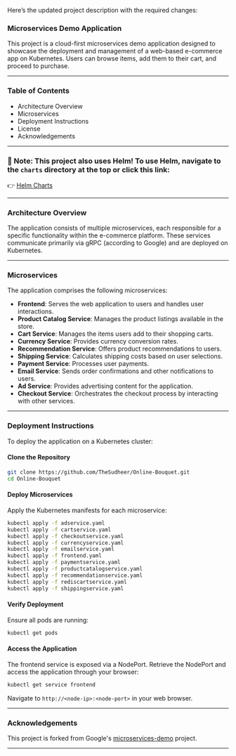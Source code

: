 Here’s the updated project description with the required changes:  

### **Microservices Demo Application**  
This project is a cloud-first microservices demo application designed to showcase the deployment and management of a web-based e-commerce app on Kubernetes. Users can browse items, add them to their cart, and proceed to purchase.  

---

### **Table of Contents**  
- Architecture Overview  
- Microservices  
- Deployment Instructions  
- License  
- Acknowledgements  

---

### **📌 Note**: This project also uses **Helm!** To use Helm, navigate to the `charts` directory at the top or click this link:  
👉 [Helm Charts](https://github.com/TheSudheer/Online-Bouquet/tree/main/charts)  

---

### **Architecture Overview**  
The application consists of multiple microservices, each responsible for a specific functionality within the e-commerce platform. These services communicate primarily via gRPC (according to Google) and are deployed on Kubernetes.  

---

### **Microservices**  
The application comprises the following microservices:  
- **Frontend**: Serves the web application to users and handles user interactions.  
- **Product Catalog Service**: Manages the product listings available in the store.  
- **Cart Service**: Manages the items users add to their shopping carts.  
- **Currency Service**: Provides currency conversion rates.  
- **Recommendation Service**: Offers product recommendations to users.  
- **Shipping Service**: Calculates shipping costs based on user selections.  
- **Payment Service**: Processes user payments.  
- **Email Service**: Sends order confirmations and other notifications to users.  
- **Ad Service**: Provides advertising content for the application.  
- **Checkout Service**: Orchestrates the checkout process by interacting with other services.  

---

### **Deployment Instructions**  
To deploy the application on a Kubernetes cluster:  

#### **Clone the Repository**  
```bash
git clone https://github.com/TheSudheer/Online-Bouquet.git
cd Online-Bouquet
```

#### **Deploy Microservices**  
Apply the Kubernetes manifests for each microservice:  
```bash
kubectl apply -f adservice.yaml
kubectl apply -f cartservice.yaml
kubectl apply -f checkoutservice.yaml
kubectl apply -f currencyservice.yaml
kubectl apply -f emailservice.yaml
kubectl apply -f frontend.yaml
kubectl apply -f paymentservice.yaml
kubectl apply -f productcatalogservice.yaml
kubectl apply -f recommendationservice.yaml
kubectl apply -f rediscartservice.yaml
kubectl apply -f shippingservice.yaml
```

#### **Verify Deployment**  
Ensure all pods are running:  
```bash
kubectl get pods
```

#### **Access the Application**  
The frontend service is exposed via a NodePort. Retrieve the NodePort and access the application through your browser:  
```bash
kubectl get service frontend
```
Navigate to `http://<node-ip>:<node-port>` in your web browser.  

---

### **Acknowledgements**  
This project is forked from Google's [microservices-demo](https://github.com/GoogleCloudPlatform/microservices-demo) project.

---

